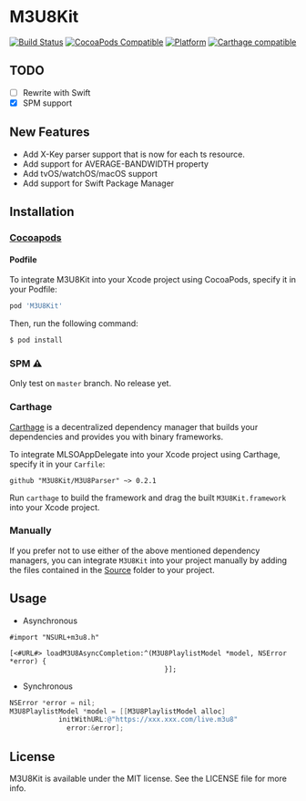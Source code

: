# M3U8Kit

[![Build Status](https://travis-ci.org/M3U8Kit/M3U8Parser.svg?branch=master)](https://travis-ci.org/M3U8Kit/M3U8Parser)
[![CocoaPods Compatible](https://img.shields.io/cocoapods/v/M3U8Kit.svg)](https://img.shields.io/cocoapods/v/M3U8Kit.svg)
[![Platform](https://img.shields.io/cocoapods/p/M3U8Kit.svg?style=flat)](http://cocoadocs.org/docsets/M3U8Kit)
[![Carthage compatible](https://img.shields.io/badge/Carthage-compatible-4BC51D.svg?style=flat)](https://github.com/Carthage/Carthage)

<a id="installation"></a>

## TODO
- [ ] Rewrite with Swift
- [x] SPM support

## New Features
- Add X-Key parser support that is now for each ts resource.
- Add support for AVERAGE-BANDWIDTH property
- Add tvOS/watchOS/macOS support
- Add support for Swift Package Manager

## Installation

### [Cocoapods](https://cocoapods.org/pods/M3U8Kit)

#### Podfile

To integrate M3U8Kit into your Xcode project using CocoaPods, specify it in your Podfile:

```ruby
pod 'M3U8Kit'
```

Then, run the following command:

```bash
$ pod install
```

### SPM ⚠️

Only test on `master` branch. No release yet.

### Carthage

[Carthage](https://github.com/Carthage/Carthage) is a decentralized dependency manager that builds your dependencies and provides you with binary frameworks.

To integrate MLSOAppDelegate into your Xcode project using Carthage, specify it in your `Carfile`:

```ogdl
github "M3U8Kit/M3U8Parser" ~> 0.2.1 
```

Run `carthage` to build the framework and drag the built `M3U8Kit.framework` into your Xcode project.

### Manually

If you prefer not to use either of the above mentioned dependency managers, you can integrate `M3U8Kit` into your project manually by adding the files contained in the [Source](https://github.com/M3U8Kit/M3U8Parser/tree/master/Source) folder to your project.

## Usage

- Asynchronous

```objc
#import "NSURL+m3u8.h"

[<#URL#> loadM3U8AsyncCompletion:^(M3U8PlaylistModel *model, NSError *error) {
                                      }];
```

- Synchronous

```objective-c
NSError *error = nil;
M3U8PlaylistModel *model = [[M3U8PlaylistModel alloc] 
            initWithURL:@"https://xxx.xxx.com/live.m3u8"
              error:&error];
```

## License

M3U8Kit is available under the MIT license. See the LICENSE file for more info.
